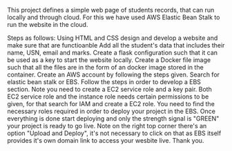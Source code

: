This project defines a simple web page of students records, that can run locally and through cloud.
For this we have used AWS Elastic Bean Stalk to run the website in the cloud.

Steps as follows:
Using HTML and CSS design and develop a website and make sure that are functioanble 
Add all the student's data that includes their name, USN, email and marks.
Create a flask configuration such that it can be used as a key to start the website locally.
Create a Docker file image such that all the files are in the form of an docker image stored in the container.
Create an AWS account by following the steps given.
Search for elastic bean stalk or EBS.
Follow the steps in order to develop a EBS section.
Note you need to create a EC2 service role and a key pair.
Both EC2 service role and the instance role needs certain permissions to be given, for that search for IAM and create a EC2 role.
You need to find the necessary roles required in order to deploy your project in the EBS.
Once everything is done start deploying and only the strength signal is "GREEN" your project is ready to go live. 
Note on the right top corner there's an option "Upload and Deploy", it's not necessary to click on that as EBS itself provides it's own domain link to access your wesbite live.
Thank you.
